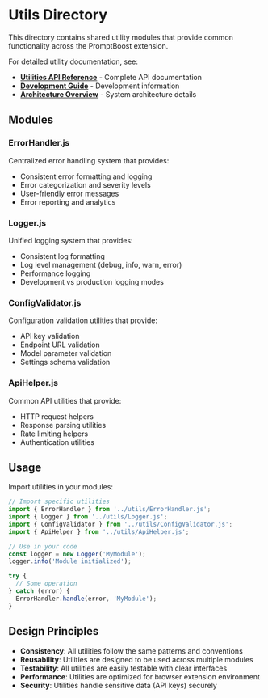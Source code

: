 # Utils Directory

This directory contains shared utility modules that provide common functionality across the PromptBoost extension.

For detailed utility documentation, see:

- **[Utilities API Reference](../docs/api/utilities.md)** - Complete API documentation
- **[Development Guide](../docs/development/setup.md)** - Development information
- **[Architecture Overview](../docs/architecture/overview.md)** - System architecture details

## Modules

### ErrorHandler.js

Centralized error handling system that provides:

- Consistent error formatting and logging
- Error categorization and severity levels
- User-friendly error messages
- Error reporting and analytics

### Logger.js

Unified logging system that provides:

- Consistent log formatting
- Log level management (debug, info, warn, error)
- Performance logging
- Development vs production logging modes

### ConfigValidator.js

Configuration validation utilities that provide:

- API key validation
- Endpoint URL validation
- Model parameter validation
- Settings schema validation

### ApiHelper.js

Common API utilities that provide:

- HTTP request helpers
- Response parsing utilities
- Rate limiting helpers
- Authentication utilities

## Usage

Import utilities in your modules:

```javascript
// Import specific utilities
import { ErrorHandler } from '../utils/ErrorHandler.js';
import { Logger } from '../utils/Logger.js';
import { ConfigValidator } from '../utils/ConfigValidator.js';
import { ApiHelper } from '../utils/ApiHelper.js';

// Use in your code
const logger = new Logger('MyModule');
logger.info('Module initialized');

try {
  // Some operation
} catch (error) {
  ErrorHandler.handle(error, 'MyModule');
}
```

## Design Principles

- **Consistency**: All utilities follow the same patterns and conventions
- **Reusability**: Utilities are designed to be used across multiple modules
- **Testability**: All utilities are easily testable with clear interfaces
- **Performance**: Utilities are optimized for browser extension environment
- **Security**: Utilities handle sensitive data (API keys) securely
